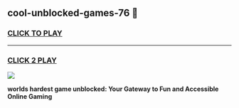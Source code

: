 
## cool-unblocked-games-76 👋
<h3>
<a href="https://premium.freeplayer.one?title=cool-unblocked-games-76&ref=14F">CLICK TO PLAY</a></h3>
<hr>

<h3>
<a href="https://premium.freeplayer.one?title=cool-unblocked-games-76&ref=14F">CLICK 2 PLAY</a>
  
</h3>

<a href="https://premium.freeplayer.one?title=cool-unblocked-games-76&ref=12F/"><img src="https://clearcache.store/games.png"></a>


**worlds hardest game unblocked: Your Gateway to Fun and Accessible Online Gaming**
